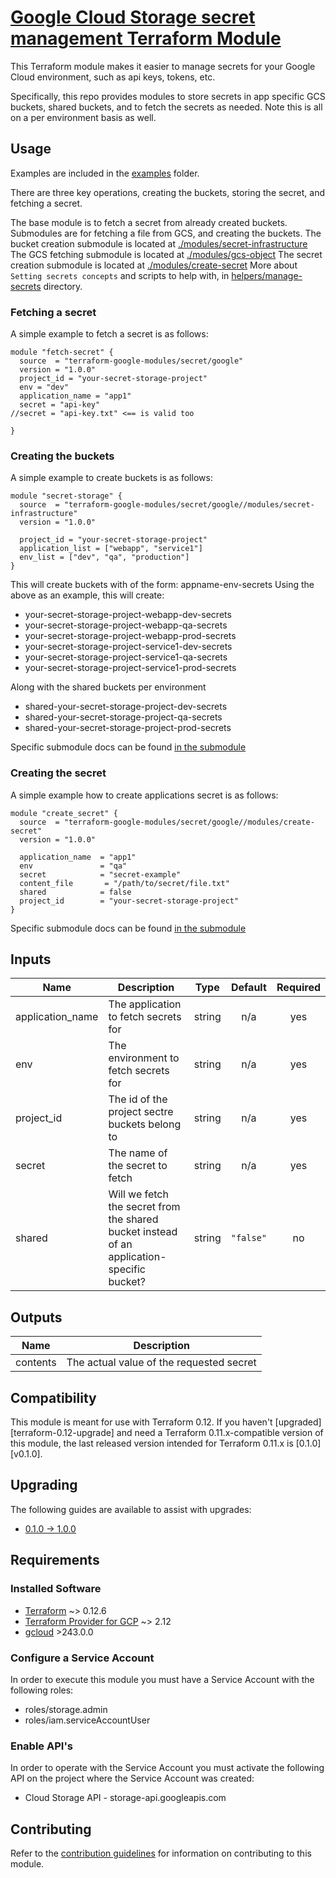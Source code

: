 # [Google Cloud Storage secret management Terraform Module](https://registry.terraform.io/modules/terraform-google-modules/secret/google/)

This Terraform module makes it easier to manage secrets for your Google Cloud environment, such as api keys, tokens, etc.

Specifically, this repo provides modules to store secrets in app specific GCS buckets, shared buckets, and to fetch the secrets as needed.
Note this is all on a per environment basis as well.

## Usage
Examples are included in the [examples](./examples/) folder.

There are three key operations, creating the buckets, storing the secret, and fetching a secret.

The base module is to fetch a secret from already created buckets. Submodules are for fetching a file from GCS, and creating the buckets.
The bucket creation submodule is located at [./modules/secret-infrastructure](./modules/secret-infrastructure)
The GCS fetching submodule is located at [./modules/gcs-object](./modules/gcs-object)
The secret creation submodule is located at [./modules/create-secret](./modules/create-secret)
More about `Setting secrets concepts` and scripts to help with, in [helpers/manage-secrets](./helpers/manage-secrets) directory.

### Fetching a secret
A simple example to fetch a secret is as follows:

```hcl
module "fetch-secret" {
  source  = "terraform-google-modules/secret/google"
  version = "1.0.0"
  project_id = "your-secret-storage-project"
  env = "dev"
  application_name = "app1"
  secret = "api-key"
//secret = "api-key.txt" <== is valid too

}
```


### Creating the buckets

A simple example to create buckets is as follows:

```hcl
module "secret-storage" {
  source  = "terraform-google-modules/secret/google//modules/secret-infrastructure"
  version = "1.0.0"

  project_id = "your-secret-storage-project"
  application_list = ["webapp", "service1"]
  env_list = ["dev", "qa", "production"]
}
```

This will create buckets with of the form: appname-env-secrets
Using the above as an example, this will create:
* your-secret-storage-project-webapp-dev-secrets
* your-secret-storage-project-webapp-qa-secrets
* your-secret-storage-project-webapp-prod-secrets
* your-secret-storage-project-service1-dev-secrets
* your-secret-storage-project-service1-qa-secrets
* your-secret-storage-project-service1-prod-secrets

Along with the shared buckets per environment
* shared-your-secret-storage-project-dev-secrets
* shared-your-secret-storage-project-qa-secrets
* shared-your-secret-storage-project-prod-secrets

Specific submodule docs can be found [in the submodule](./modules/secret-infrastructure/README.md)

### Creating the secret

A simple example how to create applications secret is as follows:

```hcl
module "create_secret" {
  source  = "terraform-google-modules/secret/google//modules/create-secret"
  version = "1.0.0"

  application_name  = "app1"
  env               = "qa"
  secret            = "secret-example"
  content_file       = "/path/to/secret/file.txt"
  shared            = false
  project_id        = "your-secret-storage-project"
}
```

Specific submodule docs can be found [in the submodule](./modules/create-secret/README.md)


<!-- BEGINNING OF PRE-COMMIT-TERRAFORM DOCS HOOK -->
## Inputs

| Name | Description | Type | Default | Required |
|------|-------------|:----:|:-----:|:-----:|
| application\_name | The application to fetch secrets for | string | n/a | yes |
| env | The environment to fetch secrets for | string | n/a | yes |
| project\_id | The id of the project sectre buckets belong to | string | n/a | yes |
| secret | The name of the secret to fetch | string | n/a | yes |
| shared | Will we fetch the secret from the shared bucket instead of an application-specific bucket? | string | `"false"` | no |

## Outputs

| Name | Description |
|------|-------------|
| contents | The actual value of the requested secret |

<!-- END OF PRE-COMMIT-TERRAFORM DOCS HOOK -->

## Compatibility

This module is meant for use with Terraform 0.12. If you haven't
[upgraded][terraform-0.12-upgrade] and need a Terraform 0.11.x-compatible
version of this module, the last released version intended for Terraform 0.11.x
is [0.1.0][v0.1.0].

## Upgrading

The following guides are available to assist with upgrades:

- [0.1.0 -> 1.0.0](./docs/upgrading_to_1.0.0.md)

## Requirements
### Installed Software
- [Terraform](https://www.terraform.io/downloads.html) ~> 0.12.6
- [Terraform Provider for GCP](https://github.com/terraform-providers/terraform-provider-google) ~> 2.12
- [gcloud](https://cloud.google.com/sdk/gcloud/) >243.0.0

### Configure a Service Account
In order to execute this module you must have a Service Account with the following roles:

- roles/storage.admin
- roles/iam.serviceAccountUser

### Enable API's
In order to operate with the Service Account you must activate the following API on the project where the Service Account was created:

- Cloud Storage API - storage-api.googleapis.com

## Contributing

Refer to the [contribution guidelines](./CONTRIBUTING.md) for
information on contributing to this module.
